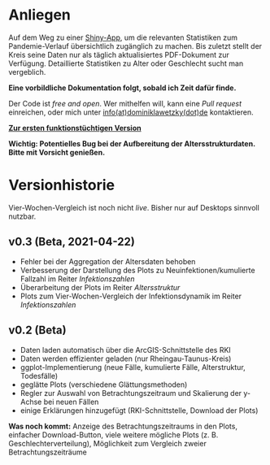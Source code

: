 # Anliegen
Auf dem Weg zu einer [Shiny-App](https://shiny.rstudio.com), um die relevanten Statistiken zum Pandemie-Verlauf übersichtlich zugänglich zu machen. Bis zuletzt stellt der Kreis seine Daten nur als täglich aktualisiertes PDF-Dokument zur Verfügung. Detaillierte Statistiken zu Alter oder Geschlecht sucht man vergeblich.

**Eine vorbildliche Dokumentation folgt, sobald ich Zeit dafür finde.**

Der Code ist *free and open*. 
Wer mithelfen will, kann eine *Pull request* einreichen, oder mich unter [info(at)dominiklawetzky(dot)de](mailto:info@dominiklawetzky.de) kontaktieren.

[**Zur ersten funktionstüchtigen Version**](https://dominiklawetzky.shinyapps.io/covid-rheingau-taunus/)

**Wichtig: Potentielles Bug bei der Aufbereitung der Altersstrukturdaten. Bitte mit Vorsicht genießen.**

# Versionhistorie

Vier-Wochen-Vergleich ist noch nicht _live_. Bisher nur auf Desktops sinnvoll nutzbar.

## v0.3 (Beta, 2021-04-22)
- Fehler bei der Aggregation der Altersdaten behoben
- Verbesserung der Darstellung des Plots zu Neuinfektionen/kumulierte Fallzahl im Reiter _Infektionszahlen_
- Überarbeitung der Plots im Reiter _Altersstruktur_
- Plots zum Vier-Wochen-Vergleich der Infektionsdynamik im Reiter _Infektionszahlen_

## v0.2 (Beta)
- Daten laden automatisch über die ArcGIS-Schnittstelle des RKI
- Daten werden effizienter geladen (nur Rheingau-Taunus-Kreis)
- ggplot-Implementierung (neue Fälle, kumulierte Fälle, Alterstruktur, Todesfälle)
- geglätte Plots (verschiedene Glättungsmethoden)
- Regler zur Auswahl von Betrachtungszeitraum und Skalierung der y-Achse bei neuen Fällen
- einige Erklärungen hinzugefügt (RKI-Schnittstelle, Download der Plots)

**Was noch kommt:** Anzeige des Betrachtungszeitraums in den Plots, einfacher Download-Button, viele weitere mögliche Plots (z. B. Geschlechterverteilung), Möglichkeit zum Vergleich zweier Betrachtungszeiträume
